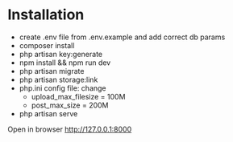 # Installation
* create .env file from .env.example and add correct db params
* composer install
* php artisan key:generate
* npm install && npm run dev
* php artisan migrate
* php artisan storage:link
* php.ini config file: change 
    - upload_max_filesize = 100M
    - post_max_size = 200M
* php artisan serve

Open in browser http://127.0.0.1:8000

